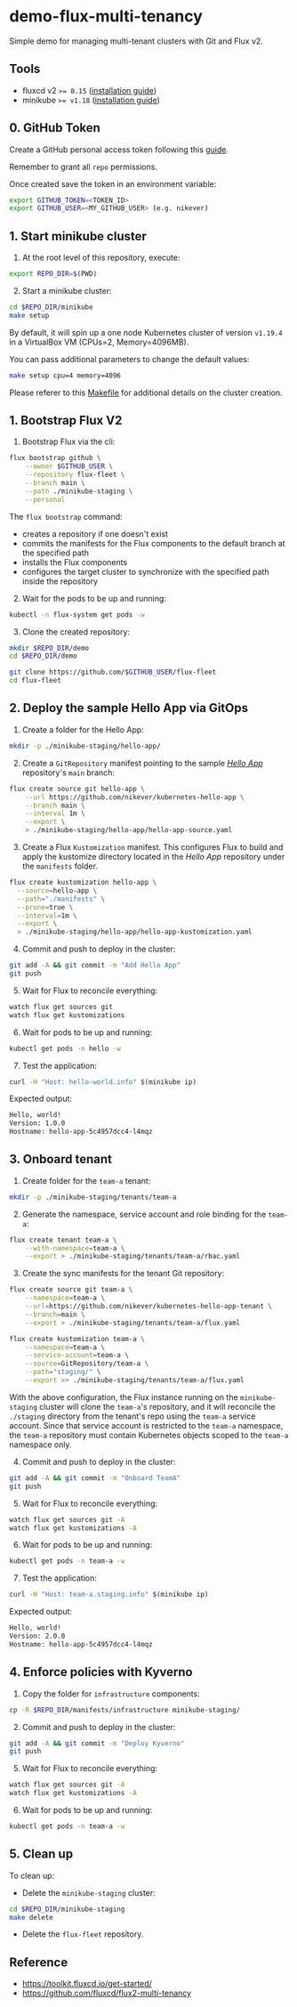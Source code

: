 # demo-flux-multi-tenancy

Simple demo for managing multi-tenant clusters with Git and Flux v2.

## Tools

- fluxcd v2 `>= 0.15` ([installation guide](https://toolkit.fluxcd.io/guides/installation/))
- minikube `>= v1.18` ([installation guide](https://minikube.sigs.k8s.io/docs/start/))

## 0. GitHub Token

Create a GitHub personal access token following this [guide](https://docs.github.com/en/github/authenticating-to-github/creating-a-personal-access-token).

Remember to grant all `repo` permissions.

Once created save the token in an environment variable:

```bash
export GITHUB_TOKEN=<TOKEN_ID>
export GITHUB_USER=<MY_GITHUB_USER> (e.g. nikever)
```

## 1. Start minikube cluster

1. At the root level of this repository, execute:

```bash
export REPO_DIR=$(PWD)
```

2. Start a minikube cluster:

```bash
cd $REPO_DIR/minikube
make setup
```

By default, it will spin up a one node Kubernetes cluster of version `v1.19.4` in a VirtualBox VM (CPUs=2, Memory=4096MB).

You can pass additional parameters to change the default values:

```bash
make setup cpu=4 memory=4096
```

Please referer to this [Makefile](minikube/Makefile) for additional details on the cluster creation.

## 1. Bootstrap Flux V2

1. Bootstrap Flux via the cli:

```bash
flux bootstrap github \
    --owner $GITHUB_USER \
    --repository flux-fleet \
    --branch main \
    --path ./minikube-staging \
    --personal
```

The `flux bootstrap` command:

- creates a repository if one doesn't exist
- commits the manifests for the Flux components to the default branch at the specified path
- installs the Flux components
- configures the target cluster to synchronize with the specified path inside the repository

2. Wait for the pods to be up and running:

```bash
kubectl -n flux-system get pods -w
```

3. Clone the created repository:

```bash
mkdir $REPO_DIR/demo
cd $REPO_DIR/demo

git clone https://github.com/$GITHUB_USER/flux-fleet
cd flux-fleet
```

## 2. Deploy the sample Hello App via GitOps

1. Create a folder for the Hello App:

```bash
mkdir -p ./minikube-staging/hello-app/
```

2. Create a `GitRepository` manifest pointing to the sample [*Hello App*](https://github.com/nikever/kubernetes-hello-app) repository's `main` branch:

```bash
flux create source git hello-app \
    --url https://github.com/nikever/kubernetes-hello-app \
    --branch main \
    --interval 1m \
    --export \
    > ./minikube-staging/hello-app/hello-app-source.yaml
```

3. Create a Flux `Kustomization` manifest. This configures Flux to build and apply the kustomize directory located in the *Hello App* repository under the `manifests` folder.

```bash
flux create kustomization hello-app \
  --source=hello-app \
  --path="./manifests" \
  --prune=true \
  --interval=1m \
  --export \
  > ./minikube-staging/hello-app/hello-app-kustomization.yaml
```

4. Commit and push to deploy in the cluster:

```bash
git add -A && git commit -m "Add Hello App"
git push
```

5. Wait for Flux to reconcile everything:

```bash
watch flux get sources git
watch flux get kustomizations
```

6. Wait for pods to be up and running:

```bash
kubectl get pods -n hello -w
```

7. Test the application:

```bash
curl -H "Host: hello-world.info" $(minikube ip)
```

Expected output:

```bash
Hello, world!
Version: 1.0.0
Hostname: hello-app-5c4957dcc4-l4mqz
```

## 3. Onboard tenant

1. Create folder for the `team-a` tenant:

```bash
mkdir -p ./minikube-staging/tenants/team-a
```

2. Generate the namespace, service account and role binding for the `team-a`:

```bash
flux create tenant team-a \
    --with-namespace=team-a \
    --export > ./minikube-staging/tenants/team-a/rbac.yaml
```

3. Create the sync manifests for the tenant Git repository:

```bash
flux create source git team-a \
    --namespace=team-a \
    --url=https://github.com/nikever/kubernetes-hello-app-tenant \
    --branch=main \
    --export > ./minikube-staging/tenants/team-a/flux.yaml

flux create kustomization team-a \
    --namespace=team-a \
    --service-account=team-a \
    --source=GitRepository/team-a \
    --path="staging/" \
    --export >> ./minikube-staging/tenants/team-a/flux.yaml
```

With the above configuration, the Flux instance running on the `minikube-staging` cluster will clone the `team-a`'s repository, and it will reconcile the `./staging` directory from the tenant's repo using the `team-a` service account. Since that service account is restricted to the `team-a` namespace, the `team-a` repository must contain Kubernetes objects scoped to the `team-a` namespace only.

4. Commit and push to deploy in the cluster:

```bash
git add -A && git commit -m "Onboard TeamA"
git push
```

5. Wait for Flux to reconcile everything:

```bash
watch flux get sources git -A
watch flux get kustomizations -A
```

6. Wait for pods to be up and running:

```bash
kubectl get pods -n team-a -w
```

7. Test the application:

```bash
curl -H "Host: team-a.staging.info" $(minikube ip)
```

Expected output:

```bash
Hello, world!
Version: 2.0.0
Hostname: hello-app-5c4957dcc4-l4mqz
```

## 4. Enforce policies with Kyverno

1. Copy the folder for `infrastructure` components:

```bash
cp -R $REPO_DIR/manifests/infrastructure minikube-staging/
```

2. Commit and push to deploy in the cluster:

```bash
git add -A && git commit -m "Deploy Kyverno"
git push
```

5. Wait for Flux to reconcile everything:

```bash
watch flux get sources git -A
watch flux get kustomizations -A
```

6. Wait for pods to be up and running:

```bash
kubectl get pods -n team-a -w
```

## 5. Clean up

To clean up:

- Delete the `minikube-staging` cluster:

```bash
cd $REPO_DIR/minikube-staging
make delete
```

- Delete the `flux-fleet` repository.

## Reference

- <https://toolkit.fluxcd.io/get-started/>
- <https://github.com/fluxcd/flux2-multi-tenancy>
